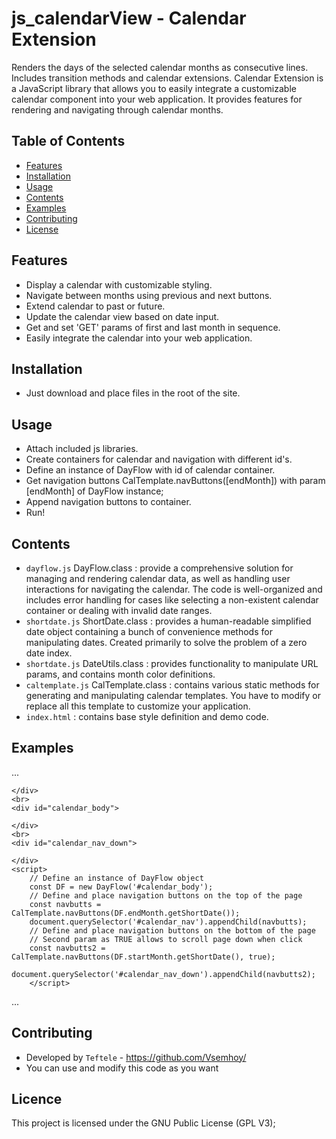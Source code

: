 # js_calendarView - Calendar Extension
Renders the days of the selected calendar months as consecutive lines. Includes transition methods and calendar extensions.
Calendar Extension is a JavaScript library that allows you to easily integrate a customizable calendar component into your web application. It provides features for rendering and navigating through calendar months.

## Table of Contents

- [Features](#features)
- [Installation](#installation)
- [Usage](#usage)
- [Contents](#contents)
- [Examples](#examples)
- [Contributing](#contributing)
- [License](#license)

## Features

- Display a calendar with customizable styling.
- Navigate between months using previous and next buttons.
- Extend calendar to past or future.
- Update the calendar view based on date input.
- Get and set 'GET' params of first and last month in sequence.
- Easily integrate the calendar into your web application.

## Installation
- Just download and place files in the root of the site.

## Usage
- Attach included js libraries.
- Create containers for calendar and navigation with different id's.
- Define an instance of DayFlow with id of calendar container.
- Get navigation buttons CalTemplate.navButtons([endMonth]) with param [endMonth] of DayFlow instance;
- Append navigation buttons to container.
- Run!

## Contents
- `dayflow.js` DayFlow.class : provide a comprehensive solution for managing and rendering calendar data, as well as handling user interactions for navigating the calendar. The code is well-organized and includes error handling for cases like selecting a non-existent calendar container or dealing with invalid date ranges.
- `shortdate.js` ShortDate.class : provides a human-readable simplified date object containing a bunch of convenience methods for manipulating dates. Created primarily to solve the problem of a zero date index.
- `shortdate.js` DateUtils.class : provides functionality to manipulate URL params, and contains month color definitions.
- `caltemplate.js` CalTemplate.class : contains various static methods for generating and manipulating calendar templates. You have to modify or replace all this template to customize your application.
- `index.html` : contains base style definition and demo code.

## Examples
...
<body>
    <div id="calendar_nav">
        
    </div>
    <br>
    <div id="calendar_body">
        
    </div>
    <br>
    <div id="calendar_nav_down">
        
    </div>
    <script>
        // Define an instance of DayFlow object
        const DF = new DayFlow('#calendar_body');
        // Define and place navigation buttons on the top of the page
        const navbutts = CalTemplate.navButtons(DF.endMonth.getShortDate());
        document.querySelector('#calendar_nav').appendChild(navbutts);
        // Define and place navigation buttons on the bottom of the page 
        // Second param as TRUE allows to scroll page down when click
        const navbutts2 = CalTemplate.navButtons(DF.startMonth.getShortDate(), true);
        document.querySelector('#calendar_nav_down').appendChild(navbutts2);
        </script>
</body>
...

## Contributing
- Developed by `Teftele` - https://github.com/Vsemhoy/
- You can use and modify this code as you want


## Licence
This project is licensed under the GNU Public License (GPL V3);

